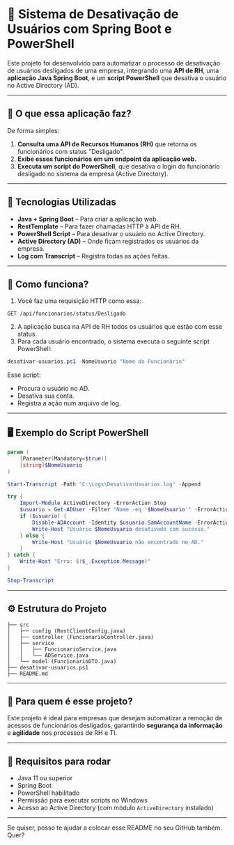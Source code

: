 

# 🚀 Sistema de Desativação de Usuários com Spring Boot e PowerShell

Este projeto foi desenvolvido para automatizar o processo de desativação de usuários desligados de uma empresa, integrando uma **API de RH**, uma **aplicação Java Spring Boot**, e um **script PowerShell** que desativa o usuário no Active Directory (AD).

---

## 📌 O que essa aplicação faz?

De forma simples:

1. **Consulta uma API de Recursos Humanos (RH)** que retorna os funcionários com status "Desligado".
2. **Exibe esses funcionários em um endpoint da aplicação web.**
3. **Executa um script do PowerShell**, que desativa o login do funcionário desligado no sistema da empresa (Active Directory).

---

## 🧰 Tecnologias Utilizadas

- **Java + Spring Boot** – Para criar a aplicação web.
- **RestTemplate** – Para fazer chamadas HTTP à API de RH.
- **PowerShell Script** – Para desativar o usuário no Active Directory.
- **Active Directory (AD)** – Onde ficam registrados os usuários da empresa.
- **Log com Transcript** – Registra todas as ações feitas.

---

## 🧩 Como funciona?

1. Você faz uma requisição HTTP como essa:

```
GET /api/funcionarios/status/Desligado
```

2. A aplicação busca na API de RH todos os usuários que estão com esse status.
3. Para cada usuário encontrado, o sistema executa o seguinte script PowerShell:

```powershell
desativar-usuarios.ps1 -NomeUsuario "Nome do Funcionário"
```

Esse script:

- Procura o usuário no AD.
- Desativa sua conta.
- Registra a ação num arquivo de log.

---

## 🖥️ Exemplo do Script PowerShell

```powershell
param (
    [Parameter(Mandatory=$true)]
    [string]$NomeUsuario
)

Start-Transcript -Path "C:\Logs\DesativarUsuarios.log" -Append

try {
    Import-Module ActiveDirectory -ErrorAction Stop
    $usuario = Get-ADUser -Filter "Name -eq '$NomeUsuario'" -ErrorAction Stop
    if ($usuario) {
        Disable-ADAccount -Identity $usuario.SamAccountName -ErrorAction Stop
        Write-Host "Usuário $NomeUsuario desativado com sucesso."
    } else {
        Write-Host "Usuário $NomeUsuario não encontrado no AD."
    }
} catch {
    Write-Host "Erro: $($_.Exception.Message)"
}

Stop-Transcript
```

---

## ⚙️ Estrutura do Projeto

```
├── src
│   ├── config (RestClientConfig.java)
│   ├── controller (FuncionarioController.java)
│   ├── service
│   │   ├── FuncionarioService.java
│   │   └── ADService.java
│   └── model (FuncionarioDTO.java)
├── desativar-usuarios.ps1
├── README.md
```

---

## 👥 Para quem é esse projeto?

Este projeto é ideal para empresas que desejam automatizar a remoção de acessos de funcionários desligados, garantindo **segurança da informação** e **agilidade** nos processos de RH e TI.

---

## 📌 Requisitos para rodar

- Java 11 ou superior
- Spring Boot
- PowerShell habilitado
- Permissão para executar scripts no Windows
- Acesso ao Active Directory (com módulo `ActiveDirectory` instalado)

---

Se quiser, posso te ajudar a colocar esse README no seu GitHub também. Quer?